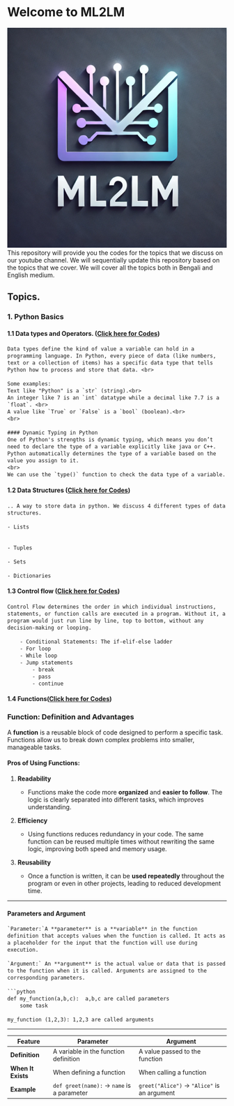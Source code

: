# Welcome to ML2LM
![Project Logo](images/logo.webp)
This repository will provide you the codes for the topics that we discuss on our youtube channel. We will sequentially update this repository based on the topics that we cover. We will cover all the topics both in Bengali and English medium. 

## Topics.
    
### 1. Python Basics 
#### 1.1 Data types and Operators. ([Click here for Codes](https://github.com/Debodeep94/ML2LM/blob/main/python_basics/data_types_and_operators.ipynb))

``` What Are Data Types? 
Data types define the kind of value a variable can hold in a programming language. In Python, every piece of data (like numbers, text or a collection of items) has a specific data type that tells Python how to process and store that data. <br>

Some examples: 
Text like "Python" is a `str` (string).<br>
An integer like 7 is an `int` datatype while a decimal like 7.7 is a `float`. <br>
A value like `True` or `False` is a `bool` (boolean).<br>
<br>

#### Dynamic Typing in Python
One of Python's strengths is dynamic typing, which means you don’t need to declare the type of a variable explicitly like java or C++. Python automatically determines the type of a variable based on the value you assign to it.
<br>
We can use the `type()` function to check the data type of a variable.
```

#### 1.2 Data Structures ([Click here for Codes](https://github.com/Debodeep94/ML2LM/blob/main/python_basics/Data_Structures.ipynb))
```
.. A way to store data in python. We discuss 4 different types of data structures.

- Lists


- Tuples

- Sets

- Dictionaries
```

#### 1.3 Control flow ([Click here for Codes](https://github.com/Debodeep94/ML2LM/blob/main/python_basics/control_flow.ipynb))

```
Control Flow determines the order in which individual instructions, statements, or function calls are executed in a program. Without it, a program would just run line by line, top to bottom, without any decision-making or looping.

    - Conditional Statements: The if-elif-else ladder
    - For loop
    - While loop
    - Jump statements
        - break
        - pass
        - continue
```
#### 1.4 Functions([Click here for Codes](https://github.com/Debodeep94/ML2LM/blob/main/python_basics/functions.ipynb))

### **Function: Definition and Advantages**

A **function** is a reusable block of code designed to perform a specific task. Functions allow us to break down complex problems into smaller, manageable tasks.

#### **Pros of Using Functions:**

1. **Readability**  
   - Functions make the code more **organized** and **easier to follow**. The logic is clearly separated into different tasks, which improves understanding.

2. **Efficiency**  
   - Using functions reduces redundancy in your code. The same function can be reused multiple times without rewriting the same logic, improving both speed and memory usage.

3. **Reusability**  
   - Once a function is written, it can be **used repeatedly** throughout the program or even in other projects, leading to reduced development time.
--------------------------------------------------------------------------------------------------------------------
#### Parameters and Argument
```
`Parameter:`A **parameter** is a **variable** in the function definition that accepts values when the function is called. It acts as a placeholder for the input that the function will use during execution.

`Argument:` An **argument** is the actual value or data that is passed to the function when it is called. Arguments are assigned to the corresponding parameters.

```python
def my_function(a,b,c):  a,b,c are called parameters
    some task

my_function (1,2,3): 1,2,3 are called arguments
```
--------------------------------------------------------------------------------------------------------------------
| Feature       | Parameter | Argument |
|--------------|----------|----------|
| **Definition** | A variable in the function definition | A value passed to the function |
| **When It Exists** | When defining a function | When calling a function |
| **Example** | `def greet(name):` → `name` is a parameter | `greet("Alice")` → `"Alice"` is an argument |
```